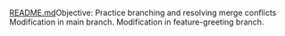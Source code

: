 [README.md](https://github.com/user-attachments/files/22100621/README.md)Objective: Practice branching and resolving merge conflicts
Modification in main branch.
Modification in feature-greeting branch.

